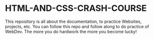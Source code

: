 # HTML-AND-CSS-CRASH-COURSE
This repository is all about the documentation, to practice Websites, projects, etc.
You can follow this repo and follow along to do practice of WebDev.
The more you do hardwork the more you become lucky!

